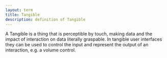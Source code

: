```yaml
---
layout: term
title: Tangible
description: definition of Tangible
---
```

A Tangible is a thing that is perceptible by touch, making data and the impact of interaction on data literally graspable. In tangible user interfaces they can be used to control the input and represent the output of an interaction, e.g. a volume control.